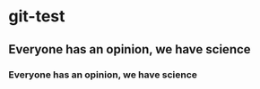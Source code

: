# git-test

## Everyone has an opinion, we have science

### Everyone has an opinion, we have science
